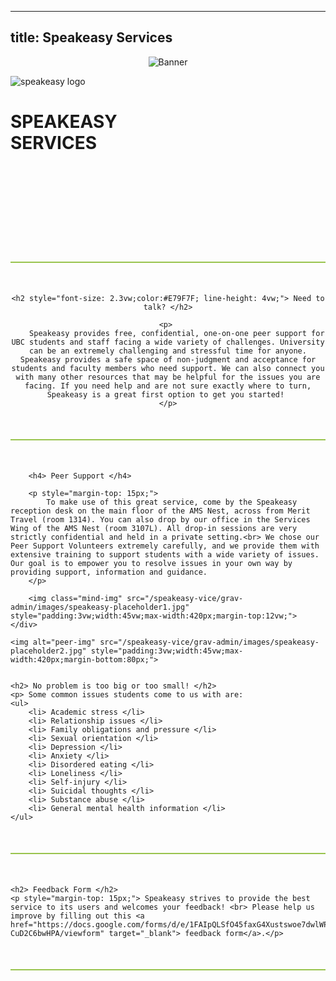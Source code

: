 
---
title: Speakeasy Services
---


<div class="header">

<!-- <h1 class="page-main-title">SERVICES</h1> -->

<center>
<img class="banner-image" src="/speakeasy-vice/grav-admin/images/services-banner.png" alt="Banner">
</center>


 <span style="vertical-align: baseline;"> <img class="logo" src="/speakeasy-vice/grav-admin/images/speakeasy-logo.png" alt="speakeasy logo">  
 	<h1 class="title-next-to-logo"> SPEAKEASY <br> SERVICES</span> </h1>

<div class="hr-container" style=""><div class="spacer spacer-full-width" style="height:2px;margin-top:18vw;margin-bottom:50px;background-color:#99C44E;"><!-- Horizontal Rule --></div></div>

</div>



<div class="intro">


<center> 

	<h2 style="font-size: 2.3vw;color:#E79F7F; line-height: 4vw;"> Need to talk? </h2>

	<p> 
		Speakeasy provides free, confidential, one-on-one peer support for UBC students and staff facing a wide variety of challenges. University can be an extremely challenging and stressful time for anyone. Speakeasy provides a safe space of non-judgment and acceptance for students and faculty members who need support. We can also connect you with many other resources that may be helpful for the issues you are facing. If you need help and are not sure exactly where to turn, Speakeasy is a great first option to get you started! 
	</p>

</center>


</div>


<div class="hr-container" style=""><div class="spacer spacer-full-width" style="height:2px;margin-top:50px;margin-bottom:50px;background-color:#99C44E;"><!-- Horizontal Rule --></div></div>




<!-- <div class="line-separator"></div> -->



<div class="section group">
	<div class="col span_1_of_2">

		<h4> Peer Support </h4>
	
		<p style="margin-top: 15px;">
			To make use of this great service, come by the Speakeasy reception desk on the main floor of the AMS Nest, across from Merit Travel (room 1314). You can also drop by our office in the Services Wing of the AMS Nest (room 3107L). All drop-in sessions are very strictly confidential and held in a private setting.<br> We chose our Peer Support Volunteers extremely carefully, and we provide them with extensive training to support students with a wide variety of issues. Our goal is to empower you to resolve issues in your own way by providing support, information and guidance. 
		</p>

		<img class="mind-img" src="/speakeasy-vice/grav-admin/images/speakeasy-placeholder1.jpg" style="padding:3vw;width:45vw;max-width:420px;margin-top:12vw;">
	</div>



<div class="col span_1_of_2">

	<img alt="peer-img" src="/speakeasy-vice/grav-admin/images/speakeasy-placeholder2.jpg" style="padding:3vw;width:45vw;max-width:420px;margin-bottom:80px;">

 
	<h2> No problem is too big or too small! </h2>
	<p> Some common issues students come to us with are:
	<ul>  
		<li> Academic stress </li>
		<li> Relationship issues </li>
		<li> Family obligations and pressure </li>
		<li> Sexual orientation </li>
		<li> Depression </li>
		<li> Anxiety </li>
		<li> Disordered eating </li>
		<li> Loneliness </li>
		<li> Self-injury </li>
		<li> Suicidal thoughts </li>
		<li> Substance abuse </li>
		<li> General mental health information </li>
	</ul>
</p>

</div>

</div>


<div class="hr-container" style=""><div class="spacer spacer-full-width" style="height:2px;margin-top:50px;margin-bottom:50px;background-color:#99C44E;"><!-- Horizontal Rule --></div></div>



<!-- <div class="line-separator"></div> -->


<div class="outro">

	<h2> Feedback Form </h2>
	<p style="margin-top: 15px;"> Speakeasy strives to provide the best service to its users and welcomes your feedback! <br> Please help us improve by filling out this <a href="https://docs.google.com/forms/d/e/1FAIpQLSfO45faxG4Xustswoe7dwlWPy5CotPHUTDnjL-CuD2C6bwHPA/viewform" target="_blank"> feedback form</a>.</p>

</div>

<div class="hr-container" style=""><div class="spacer spacer-full-width" style="height:2px;margin-top:50px;margin-bottom:50px;background-color:#99C44E;"><!-- Horizontal Rule --></div></div>



